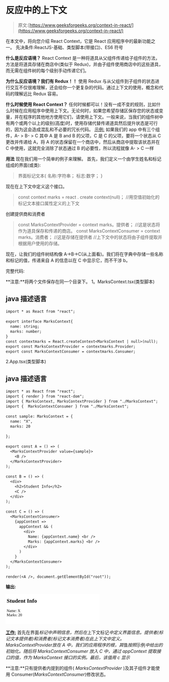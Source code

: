 # 反应中的上下文

> 原文:[https://www.geeksforgeeks.org/context-in-react/](https://www.geeksforgeeks.org/context-in-react/)

在本文中，将向您介绍 React Context，它是 React 应用程序中的最新功能之一。
先决条件:ReactJS-基础、类型脚本(带接口)、ES6 符号

**什么是反应语境？**
React Context 是一种将道具从父组件传递给子组件的方法，方法是将道具存储在商店中(类似于 Redux)，并由子组件使用商店中的这些道具，而无需在组件树的每个级别手动传递它们。

**为什么反应语境？我们有 Redux！！**
使用 Redux 与从父组件到子组件的状态进行交互不仅很难理解，还会给你一个更复杂的代码。通过上下文的使用，概念和代码的理解远比 Redux 容易。

**什么时候使用 React Context？**
任何时候都可以！没有一成不变的规则，比如什么时候在应用程序中使用上下文。无论何时，如果您希望存储区保存您的状态或变量，并在程序的其他地方使用它们，请使用上下文。一般来说，当我们的组件树中有两个或两个以上的级别(高度)时，使用存储代替传递道具然后提升状态是可行的，因为这会造成混乱和不必要的冗长代码。
<u>示例:</u>
如果我们的 app 中有三个组件，A- > B- > C 其中 A 是 B and B 的父项，C 是 C 的父项，要将一个状态从 C 更改并传递给 A，将 A 的状态保留在一个商店中，然后从商店中提取该状态并在 C 中使用，这就完全消除了状态通过 B 的必要性，所以流程就像 A- > C 一样

**用法**
现在我们用一个简单的例子来理解。
首先，我们定义一个由学生姓名和标记组成的界面(或类):

> 界面标记文本{
> 名称:字符串；
> 标志:数字；
> }

现在在上下文中定义这个接口。

> const context marks = react . create context(null)；
> //用空值初始化的标记文本接口属性定义的上下文

创建提供商和消费者

> const MarksContextProvider = context marks。提供者；
> //这是状态将作为道具保存和传递的商店。
> const MarksContextConsumer = context marks。消费者；
> //这是存储在提供者
> //上下文中的状态将由子组件提取并根据用户使用的存储。

现在，让我们的组件树结构像 A->B->C(从上面看)。我们将在字典中存储一些名称和标记的值，传递来自 A 的信息以在 C 中显示它，而不干涉 b。

完整代码:

**注意:**将两个文件保存在同一个目录下。
1。MarksContext.tsx(类型脚本)

## java 描述语言

```
import * as React from "react";

export interface MarksContext{
  name: string;
  marks: number;
}
const contextmarks = React.createContext<MarksContext | null>(null);
export const MarksContextProvider = contextmarks.Provider;
export const MarksContextConsumer = contextmarks.Consumer;
```

2.App.tsx(类型脚本)

## java 描述语言

```
import * as React from "react";
import { render } from "react-dom";
import { MarksContext, MarksContextProvider } from "./MarksContext";
import {  MarksContextConsumer } from "./MarksContext";

const sample: MarksContext = {
  name: "X",
  marks: 20

};

export const A = () => (
  <MarksContextProvider value={sample}>
    <B />
  </MarksContextProvider>
);

const B = () => (
  <div>
    <h2>Student Info</h2>
    <C />
  </div>
);

const C = () => (
  <MarksContextConsumer>
    {appContext =>
      appContext && (
        <div>
          Name: {appContext.name} <br />
          Marks: {appContext.marks} <br />
        </div>
      )
    }
  </MarksContextConsumer>
);

render(<A />, document.getElementById("root"));
```

**输出:**

![](img/ee8b848de1040630706f2879b3f5004d.png)

**<u>工作:</u>**
首先在界面*标记中声明信息，然后在*上下文标记*中定义界面信息。提供者(*标记文本提供者*)和消费者(*标记文本消费者*)在此上下文中定义。
*MarksContextProvider*放在 *A* 中，我们的应用程序的根，其*值*按照*示例*中给出的初始化。随后将 *MarksContextConsumer* 放入 C 中，通过 *appContext* 提取接口的值，作为 *MarksContext* 接口的实例。最后，该值用 c 显示*

**注意:**只有提供者内提到的组件( *MarksContextProvider* )及其子组件才能使用 Consumer(*MarksContextConsumer*)修改状态。